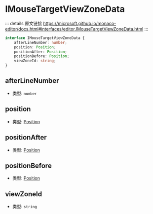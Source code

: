 # IMouseTargetViewZoneData
        
::: details 原文链接
https://microsoft.github.io/monaco-editor/docs.html#interfaces/editor.IMouseTargetViewZoneData.html
:::

```ts
interface IMouseTargetViewZoneData {
    afterLineNumber: number;
    position: Position;
    positionAfter: Position;
    positionBefore: Position;
    viewZoneId: string;
}
```

## afterLineNumber
- 类型: `number`
## position
- 类型: [Position](/api/Position.md)
## positionAfter
- 类型: [Position](/api/Position.md)
## positionBefore
- 类型: [Position](/api/Position.md)
## viewZoneId
- 类型: `string`